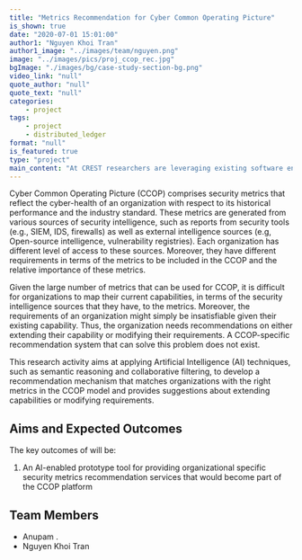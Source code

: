 ```yaml
---
title: "Metrics Recommendation for Cyber Common Operating Picture"
is_shown: true
date: "2020-07-01 15:01:00"
author1: "Nguyen Khoi Tran"
author1_image: "../images/team/nguyen.png"
image: "../images/pics/proj_ccop_rec.jpg"
bgImage: "./images/bg/case-study-section-bg.png"
video_link: "null"
quote_author: "null"
quote_text: "null"
categories: 
    - project
tags: 
    - project
    - distributed_ledger
format: "null"
is_featured: true
type: "project"
main_content: "At CREST researchers are leveraging existing software engineering, analytical reasoning, natural language processing and machine learning tools and techniques to develop a secure and integrated platform. Our aim is to help build a secure and integrated platform that is easy to use and evolve with the changing threat landscape and increase the operation efficiency of the cybersecurity team."
---
```


Cyber Common Operating Picture (CCOP) comprises security metrics that reflect the cyber-health of an organization with respect to its historical performance and the industry standard. These metrics are generated from various sources of security intelligence, such as reports from security tools (e.g., SIEM, IDS, firewalls) as well as external intelligence sources (e.g, Open-source intelligence, vulnerability registries). Each organization has different level of access to these sources. Moreover, they have different requirements in terms of the metrics to be included in the CCOP and the relative importance of these metrics.

Given the large number of metrics that can be used for CCOP, it is difficult for organizations to map their current capabilities, in terms of the security intelligence sources that they have, to the metrics. Moreover, the requirements of an organization might simply be insatisfiable given their existing capability. Thus, the organization needs recommendations on either extending their capability or modifying their requirements. A CCOP-specific recommendation system that can solve this problem does not exist.

This research activity aims at applying Artificial Intelligence (AI) techniques, such as semantic reasoning and collaborative filtering, to develop a recommendation mechanism that matches organizations with the right metrics in the CCOP model and provides suggestions about extending capabilities or modifying requirements.

## Aims and Expected Outcomes

The key outcomes of will be:

1. An AI-enabled prototype tool for providing organizational specific security metrics recommendation services that would become part of the CCOP platform

## Team Members

- Anupam .
- Nguyen Khoi Tran